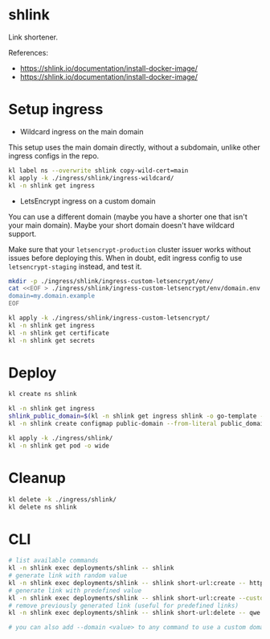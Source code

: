 
# shlink

Link shortener.

References:
- https://shlink.io/documentation/install-docker-image/
- https://shlink.io/documentation/install-docker-image/

# Setup ingress

- Wildcard ingress on the main domain

This setup uses the main domain directly, without a subdomain,
unlike other ingress configs in the repo.

```bash
kl label ns --overwrite shlink copy-wild-cert=main
kl apply -k ./ingress/shlink/ingress-wildcard/
kl -n shlink get ingress
```

- LetsEncrypt ingress on a custom domain

You can use a different domain (maybe you have a shorter one that isn't your main domain).
Maybe your short domain doesn't have wildcard support.

Make sure that your `letsencrypt-production` cluster issuer works without issues before deploying this.
When in doubt, edit ingress config to use `letsencrypt-staging` instead, and test it.

```bash
mkdir -p ./ingress/shlink/ingress-custom-letsencrypt/env/
cat <<EOF > ./ingress/shlink/ingress-custom-letsencrypt/env/domain.env
domain=my.domain.example
EOF

kl apply -k ./ingress/shlink/ingress-custom-letsencrypt/
kl -n shlink get ingress
kl -n shlink get certificate
kl -n shlink get secrets
```

# Deploy

```bash
kl create ns shlink

kl -n shlink get ingress
shlink_public_domain=$(kl -n shlink get ingress shlink -o go-template --template "{{range .spec.rules}}{{.host}}{{end}}")
kl -n shlink create configmap public-domain --from-literal public_domain="$shlink_public_domain" -o yaml --dry-run=client | kl apply -f -

kl apply -k ./ingress/shlink/
kl -n shlink get pod -o wide
```

# Cleanup

```bash
kl delete -k ./ingress/shlink/
kl delete ns shlink
```

# CLI

```bash
# list available commands
kl -n shlink exec deployments/shlink -- shlink
# generate link with random value
kl -n shlink exec deployments/shlink -- shlink short-url:create -- https://example.com/
# generate link with predefined value
kl -n shlink exec deployments/shlink -- shlink short-url:create --custom-slug qwe -- https://example.com/qwe
# remove previously generated link (useful for predefined links)
kl -n shlink exec deployments/shlink -- shlink short-url:delete -- qwe

# you can also add --domain <value> to any command to use a custom domain
```
